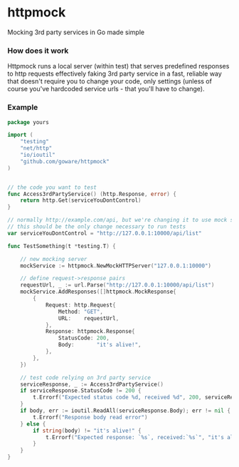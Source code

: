 # httpmock
Mocking 3rd party services in Go made simple


### How does it work
Httpmock runs a local server (within test) that serves predefined responses to http requests effectively faking 3rd party service in a fast, reliable way that doesn't require you to change your code, only settings (unless of course you've hardcoded service urls - that you'll have to change).

### Example
```go
package yours

import (
	"testing"
	"net/http"
	"io/ioutil"
	"github.com/goware/httpmock"
)


// the code you want to test
func Access3rdPartyService() (http.Response, error) {
	return http.Get(serviceYouDontControl)
}

// normally http://example.com/api, but we're changing it to use mock server 
// this should be the only change necessary to run tests
var serviceYouDontControl = "http://127.0.0.1:10000/api/list"

func TestSomething(t *testing.T) {

	// new mocking server
	mockService := httpmock.NewMockHTTPServer("127.0.0.1:10000")

	// define request->response pairs
	requestUrl, _ := url.Parse("http://127.0.0.1:10000/api/list")
	mockService.AddResponses([]httpmock.MockResponse{
		{
			Request: http.Request{
				Method: "GET",
				URL:    requestUrl,
			},
			Response: httpmock.Response{
				StatusCode: 200,
				Body:       "it's alive!",
			},
		},
	})

	// test code relying on 3rd party service
	serviceResponse, _ := Access3rdPartyService()
	if serviceResponse.StatusCode != 200 {
		t.Errorf("Expected status code %d, received %d", 200, serviceResponse.StatusCode)
	}
	if body, err := ioutil.ReadAll(serviceResponse.Body); err != nil {
		t.Errorf("Response body read error")
	} else {
		if string(body) != "it's alive!" {
			t.Errorf("Expected response: `%s`, received:`%s`", "it's alive!", string(body))
		}
	}
}
```
